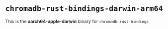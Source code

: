 # `chromadb-rust-bindings-darwin-arm64`

This is the **aarch64-apple-darwin** binary for `chromadb-rust-bindings`

